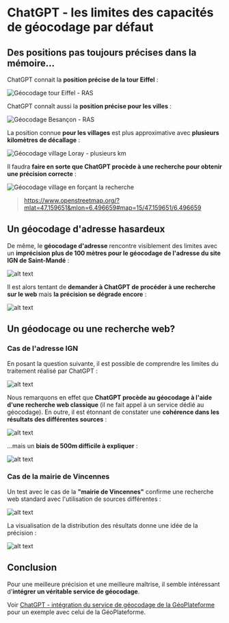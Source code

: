 # ChatGPT - les limites des capacités de géocodage par défaut

## Des positions pas toujours précises dans la mémoire...

ChatGPT connait la **position précise de la tour Eiffel** :

![Géocodage tour Eiffel - RAS](img/20240812-geocodage-tour-eiffel.png)

ChatGPT connaît aussi la **position précise pour les villes** :

![Géocodage Besançon - RAS](<img/20240812-besancon.png>)

La position connue **pour les villages** est plus approximative avec **plusieurs kilomètres de décallage** :

![Géocodage village Loray - plusieurs km](img/20240812-geocodage-loray.png) 

Il faudra **faire en sorte que ChatGPT procède à une recherche pour obtenir une précision correcte** :

![Géocodage village en forçant la recherche](img/20240812-geocodage-loray-recherche.png)

> https://www.openstreetmap.org/?mlat=47.159651&mlon=6.496659#map=15/47.159651/6.496659


## Un géocodage d'adresse hasardeux

De même, le **géocodage d'adresse** rencontre visiblement des limites avec un **imprécision plus de 100 mètres pour le géocodage de l'adresse du site IGN de Saint-Mandé** :

![alt text](<img/20240812-geocodage-ign.png>)

Il est alors tentant de **demander à ChatGPT de procéder à une recherche sur le web** mais **la précision se dégrade encore** : 

![alt text](img/20240812-geocodage-ign-bing.png)


## Un géodocage ou une recherche web?

### Cas de l'adresse IGN

En posant la question suivante, il est possible de comprendre les limites du traitement réalisé par ChatGPT :

![alt text](img/20240812-geocodage-ign-multisource.png)

Nous remarquons en effet que **ChatGPT procède au géocodage à l'aide d'une recherche web classique** (il ne fait appel à un service dédié au géocodage). En outre, il est étonnant de constater une **cohérence dans les résultats des différentes sources** :

![alt text](img/20240812-geocodage-ign-multisource-coherence.png)

...mais un **biais de 500m difficile à expliquer** :

![alt text](img/20240812-geocodage-ign-multisource-biais500m.png)


### Cas de la mairie de Vincennes

Un test avec le cas de la **"mairie de Vincennes"** confirme une recherche web standard avec l'utilisation de sources différentes :

![alt text](img/20240812-geocodage-mairie-vincennes-multisource.png)

La visualisation de la distribution des résultats donne une idée de la précision :

![alt text](img/20240812-geocodage-mairie-vincennes-multisource-carte.png)


## Conclusion

Pour une meilleure précision et une meilleure maîtrise, il semble intéressant d'**intégrer un véritable service de géocodage**.

Voir [ChatGPT - intégration du service de géocodage de la GéoPlateforme](../chatgpt-geocodage-gpf/README.md) pour un exemple avec celui de la GéoPlateforme.


